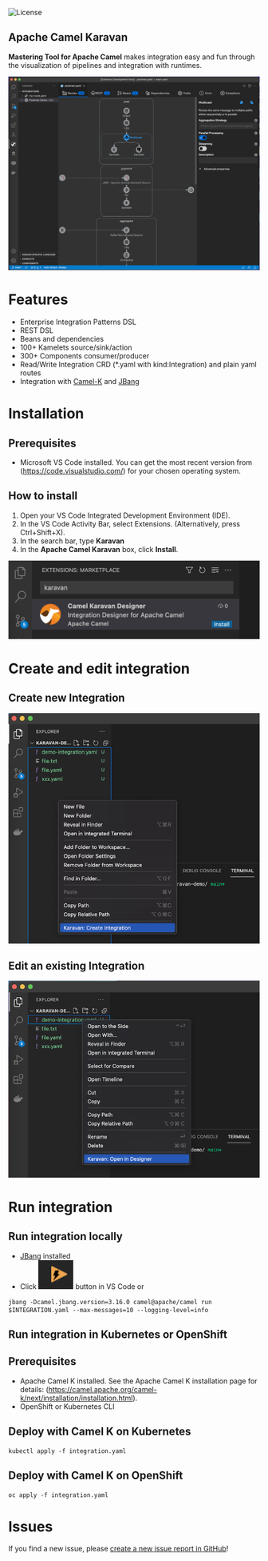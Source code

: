 ![License](https://img.shields.io/badge/License-Apache-blue.svg?style=for-the-badge&logo=apache)

## Apache Camel Karavan
**Mastering Tool for Apache Camel** makes integration easy and fun through the visualization of pipelines and integration with runtimes.

![karavan-vscode](images/karavan-vscode.png)

# Features

* Enterprise Integration Patterns DSL
* REST DSL
* Beans and dependencies
* 100+ Kamelets source/sink/action
* 300+ Components consumer/producer
* Read/Write Integration CRD (*.yaml with kind:Integration) and plain yaml routes
* Integration with [Camel-K](https://camel.apache.org/camel-k/next/index.html) and [JBang](https://www.jbang.dev)


# Installation

## Prerequisites
* Microsoft VS Code installed. You can get the most recent version from (https://code.visualstudio.com/) for your chosen operating system.

## How to install
1. Open your VS Code Integrated Development Environment (IDE).
2. In the VS Code Activity Bar, select Extensions. (Alternatively, press Ctrl+Shift+X).
3. In the search bar, type **Karavan**
4. In the **Apache Camel Karavan** box, click **Install**.

![install](images/install.png)

# Create and edit integration 

## Create new Integration

![create](images/create.png)

## Edit an existing Integration

![open](images/open.png)


# Run integration

## Run integration locally
* [JBang](https://www.jbang.dev) installed
* Click ![run](images/run.png) button in VS Code or
```shell
jbang -Dcamel.jbang.version=3.16.0 camel@apache/camel run $INTEGRATION.yaml --max-messages=10 --logging-level=info
```

## Run integration in Kubernetes or OpenShift

## Prerequisites 

* Apache Camel K installed. See the Apache Camel K installation page for details: (https://camel.apache.org/camel-k/next/installation/installation.html).
* OpenShift or Kubernetes CLI

## Deploy with Camel K on Kubernetes

```shell
kubectl apply -f integration.yaml
```

## Deploy with Camel K on OpenShift

```shell
oc apply -f integration.yaml
```

# Issues

If you find a new issue, please [create a new issue report in GitHub](https://github.com/apache/camel-karavan/issues)!
